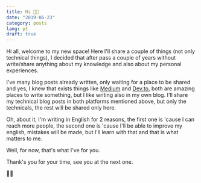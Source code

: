 ```yaml
---
title: Hi 👋🏻
date: "2019-06-23"
category: posts
lang: pt
draft: true
---
```


Hi all, welcome to my new space! Here I'll share a couple of things (not only technical things), I decided that after
pass a couple of years without write/share anything about my knowledge and also about my personal experiences.

I've many blog posts already written, only waiting for a place to be shared and yes, I knew that exists things
like [Medium](https://medium.com) and [Dev.to](https://dev.to), both are amazing places to write something, but I like writing also in my own blog.
I'll share my technical blog posts in both platforms mentioned above, but only the technicals, the rest
will be shared only here.

Oh, about it, I'm writing in English for 2 reasons, the first one is 'cause I can reach more people,
the second one is 'cause I'll be able to improve my english, mistakes will be made, but I'll learn with that and
that is what matters to me.

Well, for now, that's what I've for you.

Thank's you for your time, see you at the next one.

👋🏻
